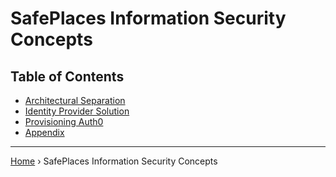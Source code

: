 # SafePlaces Information Security Concepts

## Table of Contents

- [Architectural Separation](architectural-separation.md)
- [Identity Provider Solution](identity-provider-solution.md)
- [Provisioning Auth0](provisioning-auth0.md)
- [Appendix](appendix.md)

---

[Home](../README.md) › SafePlaces Information Security Concepts
